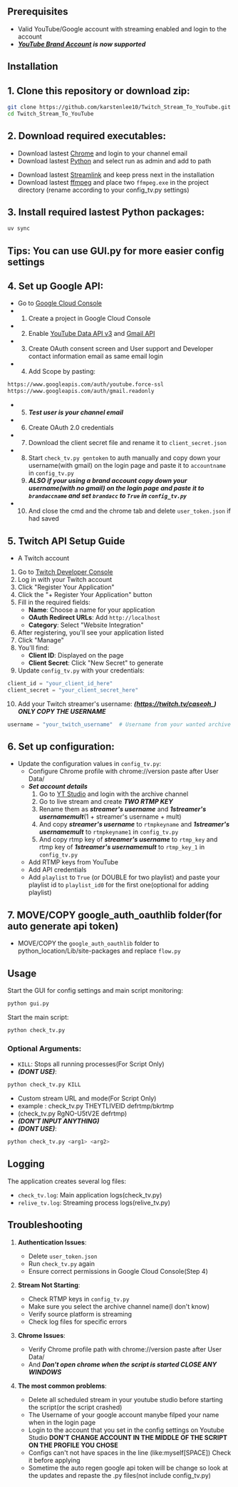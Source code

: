 ## Prerequisites

- Valid YouTube/Google account with streaming enabled and login to the account
- ***[YouTube Brand Account](https://support.google.com/youtube/answer/7001996) is now supported***

## Installation

## 1. Clone this repository or download zip:
```bash
git clone https://github.com/karstenlee10/Twitch_Stream_To_YouTube.git
cd Twitch_Stream_To_YouTube
```

## 2. Download required executables:
- Download lastest [Chrome](https://chrome.google.com) and login to your channel email
- Download lastest [Python](https://www.python.org/downloads/) and select run as admin and add to path
<!-- i don't think you need to install streamlink since it comes with a package -->
- Download lastest [Streamlink](https://github.com/streamlink/windows-builds/releases) and keep press next in the installation
- Download lastest [ffmpeg](https://www.gyan.dev/ffmpeg/builds/) and place two `ffmpeg.exe` in the project directory (rename according to your config_tv.py settings)

## 3. Install required lastest Python packages:
```bash
uv sync
```

## Tips: You can use GUI.py for more easier config settings

## 4. Set up Google API:
- Go to [Google Cloud Console](https://console.cloud.google.com)
- 1. Create a project in Google Cloud Console
- 2. Enable [YouTube Data API v3](https://console.cloud.google.com/apis/library/youtube.googleapis.com) and [Gmail API](https://console.cloud.google.com/apis/library/gmail.googleapis.com)
- 3. Create OAuth consent screen and User support and Developer contact information email as same email login
- 4. Add Scope by pasting:
```bash
https://www.googleapis.com/auth/youtube.force-ssl
https://www.googleapis.com/auth/gmail.readonly
```
- 5. ***Test user is your channel email***
- 6. Create OAuth 2.0 credentials
- 7. Download the client secret file and rename it to `client_secret.json`
- 8. Start `check_tv.py gentoken` to auth manually and copy down your username(with gmail) on the login page and paste it to `accountname` in `config_tv.py`
  9. ***ALSO if your using a brand account copy down your username(with no gmail) on the login page and paste it to `brandaccname` and set `brandacc` to `True` in `config_tv.py`***
- 10. And close the cmd and the chrome tab and delete `user_token.json` if had saved

## 5. Twitch API Setup Guide
- A Twitch account
1. Go to [Twitch Developer Console](https://dev.twitch.tv/console)
2. Log in with your Twitch account
3. Click "Register Your Application"
4. Click the "+ Register Your Application" button
5. Fill in the required fields:
   - **Name**: Choose a name for your application
   - **OAuth Redirect URLs**: Add `http://localhost`
   - **Category**: Select "Website Integration"
6. After registering, you'll see your application listed
7. Click "Manage"
8. You'll find:
   - **Client ID**: Displayed on the page
   - **Client Secret**: Click "New Secret" to generate
9. Update `config_tv.py` with your credentials:
```python
client_id = "your_client_id_here"
client_secret = "your_client_secret_here"
```
10. Add your Twitch streamer's username:
***(https://twitch.tv/caseoh_) ONLY COPY THE USERNAME***
```python
username = "your_twitch_username"  # Username from your wanted archive streamer
```

## 6. Set up configuration:
- Update the configuration values in `config_tv.py`:
  - Configure Chrome profile with chrome://version paste after User Data/
  - ***Set account details***
    1. Go to [YT Studio](https://studio.youtube.com) and login with the archive channel
    2. Go to live stream and create ***TWO RTMP KEY***
    3. Rename them as ***streamer's username*** and ***1streamer's usernamemult***(1 + streamer's username + mult)
    4. And copy ***streamer's username*** to `rtmpkeyname` and ***1streamer's usernamemult*** to `rtmpkeyname1` in `config_tv.py`
    5. And copy rtmp key of ***streamer's username*** to `rtmp_key` and rtmp key of ***1streamer's usernamemult*** to `rtmp_key_1` in `config_tv.py`
  - Add RTMP keys from YouTube
  - Add API credentials
  - Add `playlist` to `True` (or DOUBLE for two playlist) and paste your playlist id to `playlist_id0` for the first one(optional for adding playlist)

## 7. MOVE/COPY google_auth_oauthlib folder(for auto generate api token)
 - MOVE/COPY the `google_auth_oauthlib` folder to python_location/Lib/site-packages and replace `flow.py`

## Usage
Start the GUI for config settings and main script monitoring:
```bash
python gui.py
```

Start the main script:
```bash
python check_tv.py
```

### Optional Arguments:
- `KILL`: Stops all running processes(For Script Only)
- ***(DONT USE)***:
```bash
python check_tv.py KILL
```

- Custom stream URL and mode(For Script Only)
- example : check_tv.py THEYTLIVEID defrtmp/bkrtmp
- (check_tv.py RgNO-U5tV2E defrtmp)
- ***(DON'T INPUT ANYTHING)***
- ***(DONT USE)***:
```bash
python check_tv.py <arg1> <arg2>
```

## Logging

The application creates several log files:
- `check_tv.log`: Main application logs(check_tv.py)
- `relive_tv.log`: Streaming process logs(relive_tv.py)

## Troubleshooting

1. **Authentication Issues**:
   - Delete `user_token.json`
   - Run `check_tv.py` again
   - Ensure correct permissions in Google Cloud Console(Step 4)

2. **Stream Not Starting**:
   - Check RTMP keys in `config_tv.py`
   - Make sure you select the archive channel name(I don't know)
   - Verify source platform is streaming
   - Check log files for specific errors

3. **Chrome Issues**:
   - Verify Chrome profile path with chrome://version paste after User Data/
   - And ***Don't open chrome when the script is started CLOSE ANY WINDOWS***
  
4. **The most common problems**:
   - Delete all scheduled stream in your youtube studio before starting the script(or the script crashed)
   - The Username of your google account manybe filped your name when in the login page
   - Login to the account that you set in the config settings on Youtube Studio **DON'T CHANGE ACCOUNT IN THE MIDDLE OF THE SCRIPT ON THE PROFILE YOU CHOSE**
   - Configs can't not have spaces in the line (like:myself[SPACE]) Check it before applying
   - Sometime the auto regen google api token will be change so look at the updates and repaste the .py files(not include config_tv.py)
